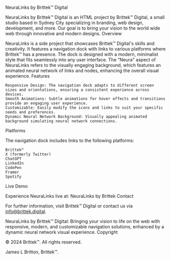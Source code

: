NeuraLinks by Brittek™ Digital

NeuraLinks by Brittek™ Digital is an HTML project by Brittek™ Digital, a small studio based in Sydney City specializing in branding, web design, development, and more. Our goal is to bring your vision to the world wide web through innovative and modern designs.
Overview

NeuraLinks is a side project that showcases Brittek™ Digital's skills and creativity. It features a navigation dock with links to various platforms where Brittek™ has a presence. The dock is designed with a modern, minimalist style that fits seamlessly into any user interface. The "Neura" aspect of NeuraLinks refers to the visually engaging background, which features an animated neural network of links and nodes, enhancing the overall visual experience.
Features

    Responsive Design: The navigation dock adapts to different screen sizes and orientations, ensuring a consistent experience across devices.
    Smooth Animations: Subtle animations for hover effects and transitions provide an engaging user experience.
    Customizable: Easily modify the icons and links to suit your specific needs and preferences.
    Dynamic Neural Network Background: Visually appealing animated background simulating neural network connections.

Platforms

The navigation dock includes links to the following platforms:

    Brittek™
    X (formerly Twitter)
    ChatGPT
    LinkedIn
    CodePen
    Framer
    Spotify

Live Demo

Experience NeuraLinks live at: NeuraLinks by Brittek
Contact

For further information, visit Brittek™ Digital or contact us via info@brittek.digital.

NeuraLinks by Brittek™ Digital: Bringing your vision to life on the web with responsive, modern, and customizable navigation solutions, enhanced by a dynamic neural network visual experience.
Copyright

© 2024 Brittek™. All rights reserved.

James L Britton, Brittek™.
